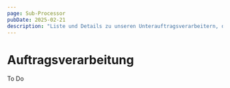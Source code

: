 ```yaml
---
page: Sub-Processor
pubDate: 2025-02-21
description: "Liste und Details zu unseren Unterauftragsverarbeitern, die uns bei der Datenverarbeitung unterstützen."
---
```


# Auftragsverarbeitung

To Do
